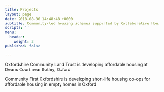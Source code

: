 ```yaml
---
title: Projects
layout: page
date: 2018-08-30 14:48:48 +0000
subtitle: Community-led housing schemes supported by Collaborative Housing partners
scripts: ''
menu:
  header:
    weight: 3
published: false

---
```

Oxfordshire Community Land Trust is developing affordable housing at Deans Court near Botley, Oxford

Community First Oxfordshire is developing short-life housing co-ops for affordable housing in empty homes in Oxford
